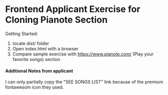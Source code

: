 # Frontend Applicant Exercise for Cloning Pianote Section

Getting Started:
1. locate dist/ folder
2. Open index.html with a browser
3. Compare sample exercise with https://www.pianote.com/ (Play your favorite songs) section


#### Additional Notes from applicant ###
I can only partially copy the "SEE SONGS LIST" link because of the premium fontawesom icon they used.